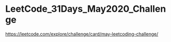 # LeetCode_31Days_May2020_Challenge
https://leetcode.com/explore/challenge/card/may-leetcoding-challenge/
